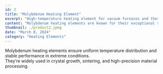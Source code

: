 ```yaml
---
id: 2
title: "Molybdenum Heating Element"
excerpt: "High-temperature heating element for vacuum furnaces and thermal processing equipment."
content: "Molybdenum heating elements are known for their exceptional strength, electrical conductivity, and high melting point. They perform reliably in vacuum or inert gas environments, making them suitable for advanced heat treatment systems."
thumbnail: ./product2.jpeg
date: "March 8, 2024"
category: "Heating Elements"
---
```


Molybdenum heating elements ensure uniform temperature distribution and stable performance in extreme conditions.  
They’re widely used in crystal growth, sintering, and high-precision material processing.
